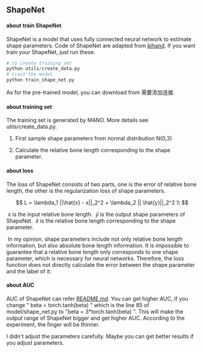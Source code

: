 ## ShapeNet

#### about train ShapeNet
ShapeNet is a model that uses fully connected neural network to estimate shape parameters. Code of ShapeNet are adapted from [bihand](https://github.com/lixiny/bihand). If you want train your ShapeNet, just run these. 

```python
# to create training set
python utils/create_data.py
# train the model
python train_shape_net.py
```
   As for the pre-trained model, you can download from 需要添加连接.

#### about training set 
   The training set is generated by MANO. More details see utils/create_data.py.

1. First sample shape parameters from normal distribution N(0,3)

2. Calculate the relative bone length corresponding to the shape parameter.


#### about loss 
   The loss of ShapeNet consists of two parts, one is the error of relative bone length, the other is the regularization loss of shape parameters.

$$
L = \lambda_1 ||\hat{x} - x||_2^2 + \lambda_2 || \hat{y}||_2^2 \\
$$

​         $x$  is the input relative bone length.
​         $\hat{y}$  is the output shape parameters of ShapeNet.
​         $\hat{x}$ is  the relative bone length corresponding to the shape parameter.

​      In my opinion, shape parameters include not only relative bone length information, but also absolute bone length information. It is impossible to          guarantee that a relative bone length only corresponds to one shape parameter, which is necessary for neural networks. Therefore, the loss function does not directly calculate the error between the shape parameter and the label of it.


#### about AUC
AUC of ShapeNet can refer [README.md](./README.md). You can get higher AUC, if you change " beta = torch.tanh(beta) " which is the line 85 of model/shape_net.py to  "beta = 3*torch.tanh(beta) ". This will make the output range of ShapeNet bigger and get higher AUC. According to the experiment, the finger will be thinner.

I didn't adjust the parameters carefully. Maybe you can get better results if you adjust parameters.

